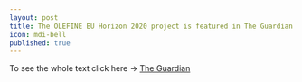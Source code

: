 ```yaml
---
layout: post
title: The OLEFINE EU Horizon 2020 project is featured in The Guardian 
icon: mdi-bell
published: true
---
```

To see the whole text click here ->
[The Guardian](https://www.theguardian.com/environment/2018/jun/07/sexy-plants-on-track-to-replace-harmful-pesticides-to-protect-crops) 
